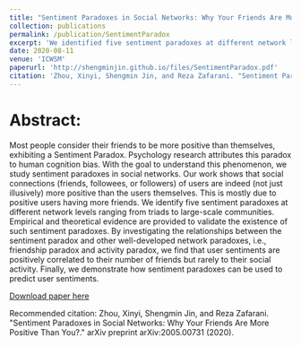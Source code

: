 ```yaml
---
title: "Sentiment Paradoxes in Social Networks: Why Your Friends Are More Positive Than You?"
collection: publications
permalink: /publication/SentimentParadox
excerpt: 'We identified five sentiment paradoxes at different network levels.'
date: 2020-08-11
venue: 'ICWSM'
paperurl: 'http://shengminjin.github.io/files/SentimentParadox.pdf'
citation: 'Zhou, Xinyi, Shengmin Jin, and Reza Zafarani. "Sentiment Paradoxes in Social Networks: Why Your Friends Are More Positive Than You?." arXiv preprint arXiv:2005.00731 (2020).'
---
```

Abstract:
======
Most people consider their friends to be more positive than themselves, exhibiting a Sentiment Paradox. Psychology research attributes this paradox to human cognition bias. With the goal to understand this phenomenon, we study sentiment paradoxes in social networks. Our work shows that social connections (friends, followees, or followers) of users are indeed (not just illusively) more positive than the users themselves. This is mostly due to positive users having more friends. We identify five sentiment paradoxes at different network levels ranging from triads to large-scale communities. Empirical and theoretical evidence are provided to validate the existence of such sentiment paradoxes. By investigating the relationships between the sentiment paradox and other
well-developed network paradoxes, i.e., friendship paradox and activity paradox, we find that user sentiments are positively correlated to their number of friends but rarely to their social activity. Finally, we demonstrate how sentiment paradoxes can be used to predict user sentiments.

[Download paper here](http://shengminjin.github.io/files/SentimentParadox.pdf)

Recommended citation: Zhou, Xinyi, Shengmin Jin, and Reza Zafarani. "Sentiment Paradoxes in Social Networks: Why Your Friends Are More Positive Than You?." arXiv preprint arXiv:2005.00731 (2020).
